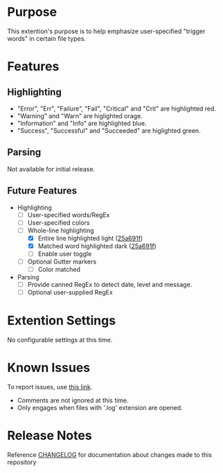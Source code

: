 # Purpose
This extention's purpose is to help emphasize user-specified "trigger words" in certain file types.

# Features

## Highlighting
- "Error", "Err", "Failure", "Fail", "Critical" and "Crit" are highlighted red.
- "Warning" and "Warn" are higlighted orage.
- "Information" and "Info" are highlighted blue.
- "Success", "Successful" and "Succeeded" are higlighted green.

## Parsing
Not available for initial release.

## Future Features
- Highlighting
	- [ ] User-specified words/RegEx
	- [ ] User-specified colors
	- [ ] Whole-line highlighting
		- [x] Entire line highlighted light ([25a691f](https://github.com/mpearon/PUB-vsce.show-TriggerWords/commit/25a691fb9d97f55b2917196d0d742de1c41d46ef))
		- [x] Matched word highlighted dark ([25a691f](https://github.com/mpearon/PUB-vsce.show-TriggerWords/commit/25a691fb9d97f55b2917196d0d742de1c41d46ef))
		- [ ] Enable user toggle
	- [ ] Optional Gutter markers
		- [ ] Color matched
- Parsing
	- [ ] Provide canned RegEx to detect date, level and message.
	- [ ] Optional user-supplied RegEx

# Extention Settings
No configurable settings at this time.

# Known Issues
To report issues, use [this link](https://github.com/mpearon/PUB-vsce.show-TriggerWords/issues).
- Comments are not ignored at this time.
- Only engages when files with '.log' extension are opened.

# Release Notes
Reference [CHANGELOG](https://github.com/mpearon/PUB-vsce.show-TriggerWords/blob/master/CHANGELOG.md) for documentation about changes made to this repository